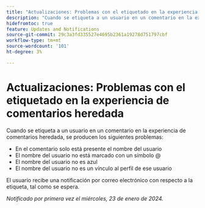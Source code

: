 ```yaml
---
title: "Actualizaciones: Problemas con el etiquetado en la experiencia de comentarios heredada"
description: "Cuando se etiqueta a un usuario en un comentario en la experiencia de comentarios heredada, se producen varios problemas."
hidefromtoc: true
feature: Updates and Notifications
source-git-commit: 29c3a3fd335527e4695b2361a19278d751797cbf
workflow-type: tm+mt
source-wordcount: '101'
ht-degree: 3%

---
```



# Actualizaciones: Problemas con el etiquetado en la experiencia de comentarios heredada

Cuando se etiqueta a un usuario en un comentario en la experiencia de comentarios heredada, se producen los siguientes problemas:

* En el comentario solo está presente el nombre del usuario
* El nombre del usuario no está marcado con un símbolo @
* El nombre del usuario no es azul
* El nombre del usuario no es un vínculo al perfil de ese usuario

El usuario recibe una notificación por correo electrónico con respecto a la etiqueta, tal como se espera.

_Notificado por primera vez el miércoles, 23 de enero de 2024._

